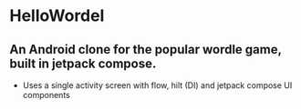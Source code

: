 # HelloWordel

## An Android clone for the popular wordle game, built in jetpack compose.
- Uses a single activity screen with flow, hilt (DI) and jetpack compose UI components